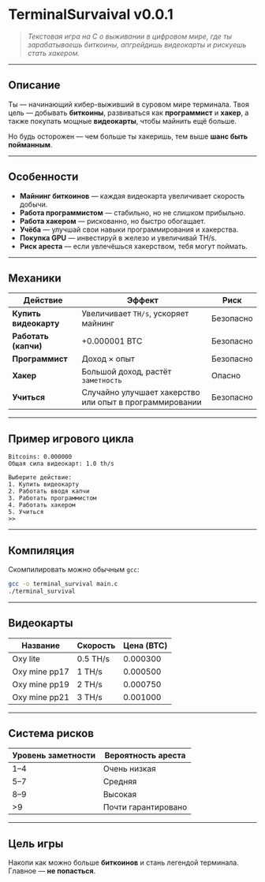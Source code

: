 # TerminalSurvaival v0.0.1

> *Текстовая игра на C о выживании в цифровом мире, где ты зарабатываешь биткоины, апгрейдишь видеокарты и рискуешь стать хакером.*

---

## **Описание**

Ты — начинающий кибер-выживший в суровом мире терминала.
Твоя цель — добывать **биткоины**, развиваться как **программист** и **хакер**,
а также покупать мощные **видеокарты**, чтобы майнить ещё больше.

Но будь осторожен — чем больше ты хакеришь, тем выше **шанс быть пойманным**.

---

## **Особенности**

* **Майнинг биткоинов** — каждая видеокарта увеличивает скорость добычи.
* **Работа программистом** — стабильно, но не слишком прибыльно.
* **Работа хакером** — рискованно, но быстро обогащает.
* **Учёба** — улучшай свои навыки программирования и хакерства.
* **Покупка GPU** — инвестируй в железо и увеличивай TH/s.
* **Риск ареста** — если увлечёшься хакерством, тебя могут поймать.

---

## **Механики**

| Действие              | Эффект                                           | Риск      |
| --------------------- | ------------------------------------------------ | --------- |
| **Купить видеокарту** | Увеличивает `TH/s`, ускоряет майнинг             | Безопасно |
| **Работать (капчи)**  | +0.000001 BTC                                    | Безопасно |
| **Программист**       | Доход × опыт                        | Безопасно |
| **Хакер**             | Большой доход, растёт `заметность` | Опасно    |
| **Учиться**           | Случайно улучшает хакерство или опыт в программировании   | Безопасно |

---

## **Пример игрового цикла**

```
Bitcoins: 0.000000
Общая сила видеокарт: 1.0 th/s

Выберите действие:
1. Купить видеокарту
2. Работать вводя капчи
3. Работать программистом
4. Работать хакером
5. Учиться
>>
```

---

## **Компиляция**

Скомпилировать можно обычным `gcc`:

```bash
gcc -o terminal_survival main.c
./terminal_survival
```

---

## **Видеокарты**

| Название      | Скорость | Цена (BTC) |
| ------------- | -------- | ---------- |
| Oxy lite      | 0.5 TH/s | 0.000300   |
| Oxy mine pp17 | 1 TH/s   | 0.000500   |
| Oxy mine pp19 | 2 TH/s   | 0.000750   |
| Oxy mine pp21 | 3 TH/s   | 0.001000   |

---

## **Система рисков**

| Уровень заметности | Вероятность ареста  |
| ------------------ | ------------------- |
| 1–4                | Очень низкая        |
| 5–7                | Средняя             |
| 8–9                | Высокая             |
| >9                 | Почти гарантировано |

---

## **Цель игры**

Накопи как можно больше **биткоинов** и стань легендой терминала.
Главное — **не попасться**. 
